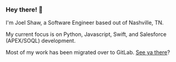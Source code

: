 ### Hey there! 👋


I'm Joel Shaw, a Software Engineer based out of Nashville, TN. 

My current focus is on Python, Javascript, Swift, and Salesforce (APEX/SOQL) development.

Most of my work has been migrated over to GitLab. [See ya there](https://gitlab.com/joelshaw)?
